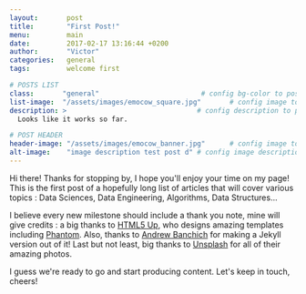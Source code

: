 ```yaml
---
layout:       post
title:        "First Post!"
menu:		  main
date:         2017-02-17 13:16:44 +0200
author:       "Victor"
categories:   general
tags:         welcome first

# POSTS LIST
class:       "general"                         # config bg-color to post list card (1..6)
list-image:  "/assets/images/emocow_square.jpg"       # config image to post list card (1..6)
description: >                                # config description to post list card
  Looks like it works so far.

# POST HEADER
header-image: "/assets/images/emocow_banner.jpg"      # config image to post header
alt-image:    "image description test post d" # config image description to alt att.
---
```

Hi there! Thanks for stopping by, I hope you'll enjoy your time on my page! This is the first post of a hopefully long list of articles that will cover various topics : Data Sciences, Data Engineering, Algorithms, Data Structures...

I believe every new milestone should include a thank you note, mine will give credits : a big thanks to [HTML5 Up][HTML5], who designs amazing templates including [Phantom][Phantom]. Also, thanks to [Andrew Banchich][AndrewBanchich] for making a Jekyll version out of it! Last but not least, big thanks to [Unsplash][Unsplash] for all of their amazing photos.

I guess we're ready to go and start producing content. Let's keep in touch, cheers!

[Phantom]: https://html5up.net/phantom
[HTML5]:   https://html5up.net/
[AndrewBanchich]: https://github.com/andrewbanchich/phantom-jekyll-theme
[Unsplash]: https://unsplash.com/
